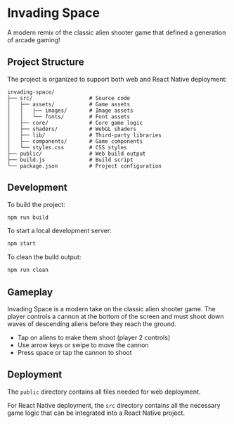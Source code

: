 # Invading Space

A modern remix of the classic alien shooter game that defined a generation of arcade gaming!

## Project Structure

The project is organized to support both web and React Native deployment:

```
invading-space/
├── src/                  # Source code
│   ├── assets/           # Game assets
│   │   ├── images/       # Image assets
│   │   └── fonts/        # Font assets
│   ├── core/             # Core game logic
│   ├── shaders/          # WebGL shaders
│   ├── lib/              # Third-party libraries
│   ├── components/       # Game components
│   └── styles.css        # CSS styles
├── public/               # Web build output
├── build.js              # Build script
└── package.json          # Project configuration
```

## Development

To build the project:

```bash
npm run build
```

To start a local development server:

```bash
npm start
```

To clean the build output:

```bash
npm run clean
```

## Gameplay

Invading Space is a modern take on the classic alien shooter game. The player controls a cannon at the bottom of the screen and must shoot down waves of descending aliens before they reach the ground.

- Tap on aliens to make them shoot (player 2 controls)
- Use arrow keys or swipe to move the cannon
- Press space or tap the cannon to shoot

## Deployment

The `public` directory contains all files needed for web deployment.

For React Native deployment, the `src` directory contains all the necessary game logic that can be integrated into a React Native project. 
